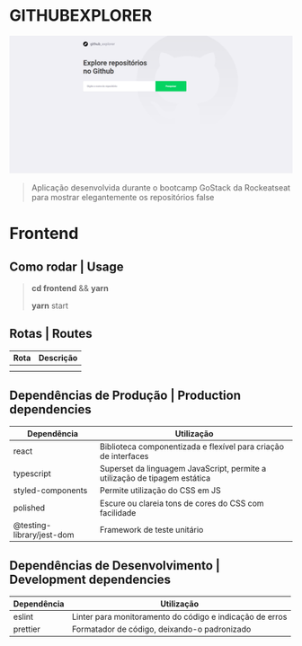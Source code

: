# GITHUBEXPLORER

![projeto1](screenshot.png)

> Aplicação desenvolvida durante o bootcamp GoStack da Rockeatseat para mostrar elegantemente os repositórios
false

# Frontend

## Como rodar | Usage

> **cd frontend** && **yarn**
>
> **yarn** start 

## Rotas | Routes

| Rota | Descrição |
| ------ | ---- | 
|        |      | 
|        |      | 

## Dependências de Produção | Production dependencies

| Dependência      | Utilização |
| ----------- | ----------- |
| react    | Biblioteca componentizada e flexível para criação de interfaces  |
| typescript    | Superset da linguagem JavaScript, permite a utilização de tipagem estática  |
| styled-components    | Permite utilização do CSS em JS  |
| polished    | Escure ou clareia tons de cores do CSS com facilidade  |
| @testing-library/jest-dom    | Framework de teste unitário  |

## Dependências de Desenvolvimento | Development dependencies

| Dependência      | Utilização |
| ----------- | ----------- |
| eslint    | Linter para monitoramento do código e indicação de erros  |
| prettier    | Formatador de código, deixando-o padronizado  |

